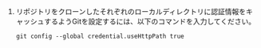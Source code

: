 1. リポジトリをクローンしたそれぞれのローカルディレクトリに認証情報をキャッシュするようGitを設定するには、以下のコマンドを入力してください。

   ```shell{:copy}
   git config --global credential.useHttpPath true
   ```

